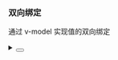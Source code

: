 ### 双向绑定

通过 v-model 实现值的双向绑定

<div class="cell-demo vp-raw">
  <yc-space>
    <yc-date-picker
      v-model="value"
      style="width: 200px;" />
  </yc-space>
</div>

<script setup>
import { ref } from 'vue';
const value = ref(Date.now());
</script>

<details>
<summary>
 <button class="code-btn"  >
    <icon-code />
 </button>
</summary>

```vue
<template>
  <yc-space>
    <yc-date-picker
      v-model="value"
      style="width: 200px;" />
  </yc-space>
</template>

<script setup>
import { ref } from 'vue';
const value = ref(Date.now());
</script>
```

</details>
